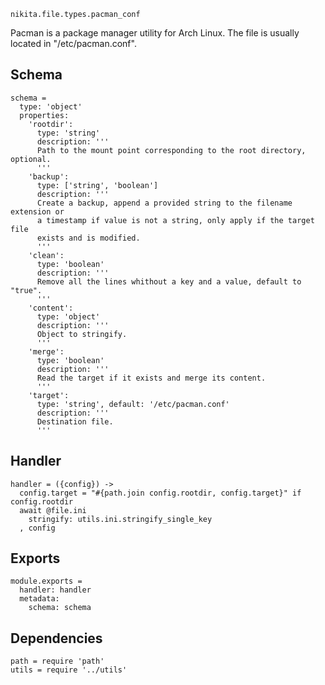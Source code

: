 
`nikita.file.types.pacman_conf`

Pacman is a package manager utility for Arch Linux. The file is usually located 
in "/etc/pacman.conf".
  
## Schema

    schema =
      type: 'object'
      properties:
        'rootdir':
          type: 'string'
          description: '''
          Path to the mount point corresponding to the root directory, optional.
          '''
        'backup':
          type: ['string', 'boolean']
          description: '''
          Create a backup, append a provided string to the filename extension or
          a timestamp if value is not a string, only apply if the target file
          exists and is modified.
          '''
        'clean':
          type: 'boolean'
          description: '''
          Remove all the lines whithout a key and a value, default to "true".
          '''
        'content':
          type: 'object'
          description: '''
          Object to stringify.
          '''
        'merge':
          type: 'boolean'
          description: '''
          Read the target if it exists and merge its content.
          '''
        'target':
          type: 'string', default: '/etc/pacman.conf'
          description: '''
          Destination file.
          '''
          
## Handler

    handler = ({config}) ->
      config.target = "#{path.join config.rootdir, config.target}" if config.rootdir
      await @file.ini
        stringify: utils.ini.stringify_single_key
      , config

## Exports

    module.exports =
      handler: handler
      metadata:
        schema: schema

## Dependencies

    path = require 'path'
    utils = require '../utils'
